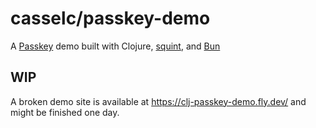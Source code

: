 # casselc/passkey-demo

A [Passkey](https://passkeys.dev/) demo built with Clojure, [squint](https://github.com/squint-cljs/squint), and [Bun](https://bun.sh)

## WIP
A broken demo site is available at https://clj-passkey-demo.fly.dev/ and might be finished one day.

